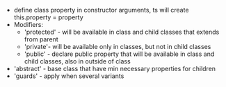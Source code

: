 - define class property in constructor arguments, ts will create this.property = property 
- Modifiers:
  - 'protected' - will be available in class and child classes that extends from parent
  - 'private'- will be available only in classes, but not in child classes
  - 'public' - declare public property that will be available in class and child classes, also in outside of class
- 'abstract' - base class that have min necessary properties for children
- 'guards' - apply when several variants 